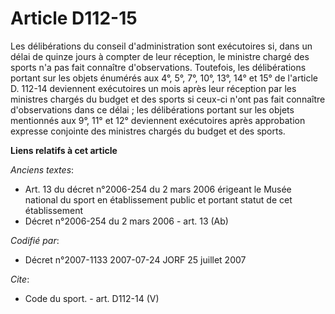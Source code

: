 # Article D112-15

Les délibérations du conseil d'administration sont exécutoires si, dans un délai de quinze jours à compter de leur réception,
le ministre chargé des sports n'a pas fait connaître d'observations. Toutefois, les délibérations portant sur les objets
énumérés aux 4°, 5°, 7°, 10°, 13°, 14° et 15° de l'article D. 112-14 deviennent exécutoires un mois après leur réception par
les ministres chargés du budget et des sports si ceux-ci n'ont pas fait connaître d'observations dans ce délai ; les
délibérations portant sur les objets mentionnés aux 9°, 11° et 12° deviennent exécutoires après approbation expresse
conjointe des ministres chargés du budget et des sports.

**Liens relatifs à cet article**

_Anciens textes_:

  - Art. 13 du décret n°2006-254 du 2 mars 2006 érigeant le Musée national du sport en établissement public et portant statut de cet établissement
  - Décret n°2006-254 du 2 mars 2006 - art. 13 (Ab)

_Codifié par_:

  - Décret n°2007-1133 2007-07-24 JORF 25 juillet 2007

_Cite_:

  - Code du sport. - art. D112-14 (V)
